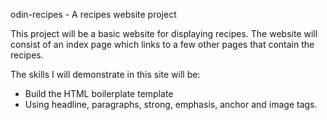 odin-recipes - A recipes website project

This project will be a basic website for displaying recipes. The website will consist of an index page which links to a few other pages that contain the recipes.

The skills I will demonstrate in this site will be:

 - Build the HTML boilerplate template
 - Using headline, paragraphs, strong, emphasis, anchor and image tags.

